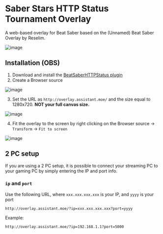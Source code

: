 # Saber Stars HTTP Status Tournament Overlay

A web-based overlay for Beat Saber based on the (Unnamed) Beat Saber Overlay by Reselim.

![image](https://imgur.com/QEFmuWa.png)

## Installation (OBS)

1. Download and install the [BeatSaberHTTPStatus plugin](https://github.com/opl-/beatsaber-http-status/releases)
2. Create a Browser source

![image](https://imgur.com/mYnlAIT.png)

3. Set the URL as `http://overlay.assistant.moe/` and the size equal to 1280x720. **NOT your full canvas size.**

![image](https://imgur.com/h6BVGye.png)

4. Fit the overlay to the screen by right clicking on the Browser source -> `Transform` -> `Fit to screen`

![image](https://imgur.com/zQdc2gR.png)


## 2 PC setup

If you are using a 2 PC setup, it is possible to connect your streaming PC to your gaming PC by simply entering the IP and port info.

### `ip` and `port`

Use the following URL, where `xxx.xxx.xxx.xxx` is your IP, and `yyyy` is your port

```
http://overlay.assistant.moe/?ip=xxx.xxx.xxx.xxx?port=yyyy
```

Example:
```
http://overlay.assistant.moe/?ip=192.168.1.1?port=5000
```
